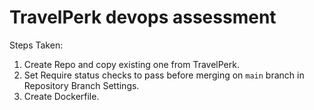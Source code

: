 # TravelPerk devops assessment 

Steps Taken:
1. Create Repo and copy existing one from TravelPerk.
2. Set Require status checks to pass before merging on `main` branch in Repository Branch Settings.
3. Create Dockerfile.